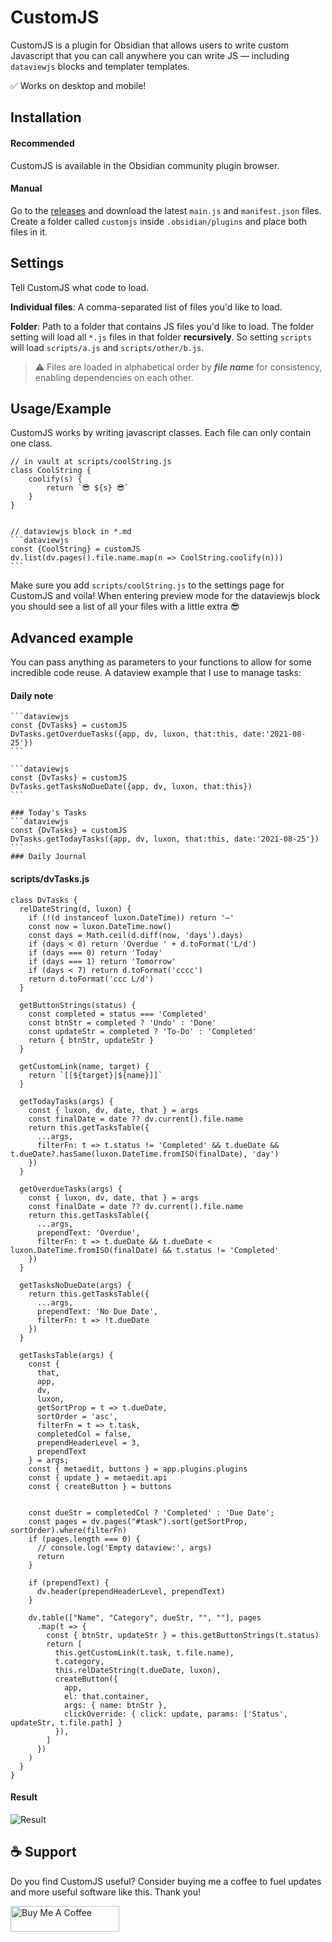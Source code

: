 # CustomJS

CustomJS is a plugin for Obsidian that allows users to write custom Javascript that you can call anywhere you can write JS — including `dataviewjs` blocks and templater templates.

✅ Works on desktop and mobile!

## Installation

#### Recommended
CustomJS is available in the Obsidian community plugin browser.

#### Manual
Go to the [releases](https://github.com/samlewis0602/obsidian-custom-js/releases) and download the latest `main.js` and `manifest.json` files. Create a folder called `customjs` inside `.obsidian/plugins` and place both files in it.

## Settings
Tell CustomJS what code to load.

**Individual files**: A comma-separated list of files you'd like to load.

**Folder**: Path to a folder that contains JS files you'd like to load. The folder setting will load all `*.js` files in that folder **recursively**. So setting `scripts` will load `scripts/a.js` and `scripts/other/b.js`.

> ⚠️ Files are loaded in alphabetical order by ***file name*** for consistency, enabling dependencies on each other.

## Usage/Example

CustomJS works by writing javascript classes. Each file can only contain one class.

````
// in vault at scripts/coolString.js
class CoolString {
    coolify(s) {
        return `😎 ${s} 😎`
    }
}


// dataviewjs block in *.md
```dataviewjs
const {CoolString} = customJS
dv.list(dv.pages().file.name.map(n => CoolString.coolify(n)))
```
````

Make sure you add `scripts/coolString.js` to the settings page for CustomJS and voila! When entering preview mode for the dataviewjs block you should see a list of all your files with a little extra 😎

## Advanced example
You can pass anything as parameters to your functions to allow for some incredible code reuse. A dataview example that I use to manage tasks:

#### Daily note
````
```dataviewjs
const {DvTasks} = customJS
DvTasks.getOverdueTasks({app, dv, luxon, that:this, date:'2021-08-25'})
```

```dataviewjs
const {DvTasks} = customJS
DvTasks.getTasksNoDueDate({app, dv, luxon, that:this})
```

### Today's Tasks
```dataviewjs
const {DvTasks} = customJS
DvTasks.getTodayTasks({app, dv, luxon, that:this, date:'2021-08-25'}) 
```
### Daily Journal
````

#### scripts/dvTasks.js
```
class DvTasks {
  relDateString(d, luxon) {
    if (!(d instanceof luxon.DateTime)) return '–'
    const now = luxon.DateTime.now()
    const days = Math.ceil(d.diff(now, 'days').days)
    if (days < 0) return 'Overdue ' + d.toFormat('L/d')
    if (days === 0) return 'Today'
    if (days === 1) return 'Tomorrow'
    if (days < 7) return d.toFormat('cccc')
    return d.toFormat('ccc L/d')
  }

  getButtonStrings(status) {
    const completed = status === 'Completed'
    const btnStr = completed ? 'Undo' : 'Done'
    const updateStr = completed ? 'To-Do' : 'Completed'
    return { btnStr, updateStr }
  }

  getCustomLink(name, target) {
    return `[[${target}|${name}]]`
  }

  getTodayTasks(args) {
    const { luxon, dv, date, that } = args
    const finalDate = date ?? dv.current().file.name
    return this.getTasksTable({
      ...args,
      filterFn: t => t.status != 'Completed' && t.dueDate && t.dueDate?.hasSame(luxon.DateTime.fromISO(finalDate), 'day')
    })
  }

  getOverdueTasks(args) {
    const { luxon, dv, date, that } = args
    const finalDate = date ?? dv.current().file.name
    return this.getTasksTable({
      ...args,
      prependText: 'Overdue',
      filterFn: t => t.dueDate && t.dueDate < luxon.DateTime.fromISO(finalDate) && t.status != 'Completed'
    })
  }

  getTasksNoDueDate(args) {
    return this.getTasksTable({
      ...args,
      prependText: 'No Due Date',
      filterFn: t => !t.dueDate
    })
  }

  getTasksTable(args) {
    const {
      that,
      app,
      dv,
      luxon,
      getSortProp = t => t.dueDate,
      sortOrder = 'asc',
      filterFn = t => t.task,
      completedCol = false,
      prependHeaderLevel = 3,
      prependText
    } = args;
    const { metaedit, buttons } = app.plugins.plugins
    const { update } = metaedit.api
    const { createButton } = buttons


    const dueStr = completedCol ? 'Completed' : 'Due Date';
    const pages = dv.pages("#task").sort(getSortProp, sortOrder).where(filterFn)
    if (pages.length === 0) {
      // console.log('Empty dataview:', args)
      return
    }

    if (prependText) {
      dv.header(prependHeaderLevel, prependText)
    }

    dv.table(["Name", "Category", dueStr, "", ""], pages
      .map(t => {
        const { btnStr, updateStr } = this.getButtonStrings(t.status)
        return [
          this.getCustomLink(t.task, t.file.name),
          t.category,
          this.relDateString(t.dueDate, luxon),
          createButton({
            app,
            el: that.container,
            args: { name: btnStr },
            clickOverride: { click: update, params: ['Status', updateStr, t.file.path] }
          }),
        ]
      })
    )
  }
}
```

#### Result
![Result](images/dvTasksExample.png)

## ☕️ Support
Do you find CustomJS useful? Consider buying me a coffee to fuel updates and more useful software like this. Thank you!

<a href="https://www.buymeacoffee.com/samlewis" target="_blank"><img src="https://cdn.buymeacoffee.com/buttons/default-orange.png" alt="Buy Me A Coffee" height="41" width="174"></a>

